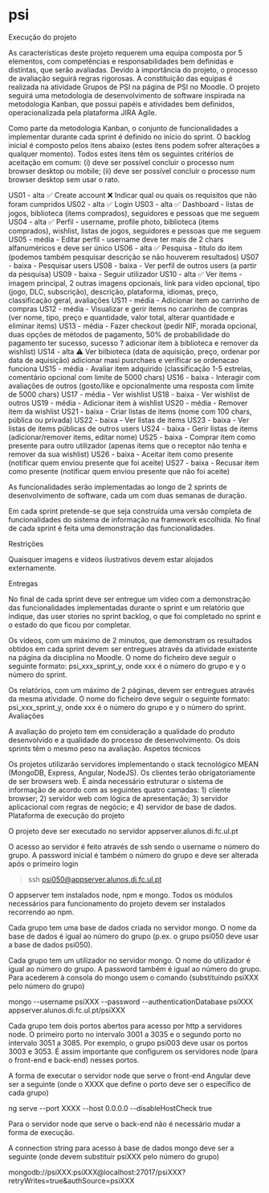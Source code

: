 # psi

Execução do projeto

As características deste projeto requerem uma equipa composta por 5 elementos, com competências e responsabilidades bem definidas e distintas, que serão avaliadas. Devido à importância do projeto, o processo de avaliação seguirá regras rigorosas. A constituição das equipas é realizada na atividade Grupos de PSI na página de PSI no Moodle. O projeto seguirá uma metodologia de desenvolvimento de software inspirada na metodologia Kanban, que possui papéis e atividades bem definidos, operacionalizada pela plataforma JIRA Agile.

Como parte da metodologia Kanban, o conjunto de funcionalidades a implementar durante cada sprint é definido no início do sprint. O backlog inicial é composto pelos itens abaixo (estes itens podem sofrer alterações a qualquer momento). Todos estes itens têm os seguintes critérios de aceitação em comum: (i) deve ser possível concluir o processo num browser desktop ou mobile; (ii) deve ser possível concluir o processo num browser desktop sem usar o rato.

US01 - alta		✅ Create account
	❌ Indicar qual ou quais os requisitos que não foram cumpridos
US02 - alta		✅ Login
US03 - alta		✅ Dashboard - listas de jogos, biblioteca (items comprados), seguidores e pessoas que me seguem
US04 - alta		✅ Perfil - username, profile photo, biblioteca (items comprados), wishlist, listas de jogos, seguidores e pessoas que me seguem
US05 - média	- Editar perfil - username deve ter mais de 2 chars alfanuméricos e deve ser único
US06 - alta		✅ Pesquisa - titulo do item (podemos também pesquisar descrição se não houverem resultados)
US07 - baixa	- Pesquisar users
US08 - baixa	- Ver perfil de outros users (a partir da pesquisa)
US09 - baixa	- Seguir utilizador
US10 - alta		✅ Ver items - imagem principal, 2 outras imagens opcionais, link para video opcional, tipo (jogo, DLC, subscrição), descrição, plataforma, idiomas, preço, classificação geral, avaliações
US11 - média	- Adicionar item ao carrinho de compras
US12 - média	- Visualizar e gerir items no carrinho de compras (ver nome, tipo, preço e quantidade, valor total, alterar quantidade e eliminar items)
US13 - média	- Fazer checkout (pedir NIF, morada opcional, duas opções de métodos de pagamento, 50% de probabilidade do pagamento ter sucesso, sucesso ? adicionar item à biblioteca e remover da wishlist)
US14 - alta		⚠️ Ver bilbioteca (data de aquisição, preço, ordenar por data de aquisição)
	adicionar masi pusrchaes e verificar se ordenacao funciona
US15 - média	- Avaliar item adquirido (classificação 1-5 estrelas, comentário opcional com limite de 5000 chars)
US16 - baixa	- Interagir com avaliações de outros (gosto/like e opcionalmente uma resposta com limite de 5000 chars)
US17 - média	- Ver wishlist
US18 - baixa	- Ver wishlist de outros
US19 - média	- Adicionar item à wishlist
US20 - média	- Remover item da wishlist
US21 - baixa	- Criar listas de items (nome com 100 chars, pública ou privada)
US22 - baixa	- Ver listas de items
US23 - baixa	- Ver listas de items públicas de outros users
US24 - baixa	- Gerir listas de items (adicionar/remover items, editar nome)
US25 - baixa	- Comprar item como presente para outro utilizador (apenas items que o receptor não tenha e remover da sua wishlist)
US26 - baixa	- Aceitar item como presente (notificar quem enviou presente que foi aceite)
US27 - baixa	- Recusar item como presente (notificar quem enviou presente que não foi aceite)



As funcionalidades serão implementadas ao longo de 2 sprints de desenvolvimento de software, cada um com duas semanas de duração.

Em cada sprint pretende-se que seja construída uma versão completa de funcionalidades do sistema de informação na framework escolhida. No final de cada sprint é feita uma demonstração das funcionalidades.

Restrições

Quaisquer imagens e vídeos ilustrativos devem estar alojados externamente.

Entregas

No final de cada sprint deve ser entregue um vídeo com a demonstração das funcionalidades implementadas durante o sprint e um relatório que indique, das user stories no sprint backlog, o que foi completado no sprint e o estado do que ficou por completar.

Os vídeos, com um máximo de 2 minutos, que demonstram os resultados obtidos em cada sprint devem ser entregues através da atividade existente na página da disciplina no Moodle. O nome do ficheiro deve seguir o seguinte formato: psi_xxx_sprint_y, onde xxx é o número do grupo e y o número do sprint.

Os relatórios, com um máximo de 2 páginas, devem ser entregues através da mesma atividade. O nome do ficheiro deve seguir o seguinte formato: psi_xxx_sprint_y, onde xxx é o número do grupo e y o número do sprint.
Avaliações

A avaliação do projeto tem em consideração a qualidade do produto desenvolvido e a qualidade do processo de desenvolvimento. Os dois sprints têm o mesmo peso na avaliação.
Aspetos técnicos

Os projetos utilizarão servidores implementando o stack tecnológico MEAN (MongoDB, Express, Angular, NodeJS). Os clientes terão obrigatoriamente de ser browsers web. É ainda necessário estruturar o sistema de informação de acordo com as seguintes quatro camadas: 1) cliente browser; 2) servidor web com lógica de apresentação; 3) servidor aplicacional com regras de negócio; e 4) servidor de base de dados.
Plataforma de execução do projeto

O projeto deve ser executado no servidor appserver.alunos.di.fc.ul.pt

O acesso ao servidor é feito através de ssh sendo o username o número do grupo. A password inicial é também o número do grupo e deve ser alterada após o primeiro login

> ssh psi050@appserver.alunos.di.fc.ul.pt

O appserver tem instalados node, npm e mongo. Todos os módulos necessários para funcionamento do projeto devem ser instalados recorrendo ao npm.

Cada grupo tem uma base de dados criada no servidor mongo. O nome da base de dados é igual ao número do grupo (p.ex. o grupo psi050 deve usar a base de dados psi050).

Cada grupo tem um utilizador no servidor mongo. O nome do utilizador é igual ao número do grupo. A password também é igual ao número do grupo. Para acederem à consola do mongo usem o comando (substituindo psiXXX pelo número do grupo)

mongo --username psiXXX --password --authenticationDatabase psiXXX appserver.alunos.di.fc.ul.pt/psiXXX

Cada grupo tem dois portos abertos para acesso por http a servidores node. O primeiro porto no intervalo 3001 a 3035 e o segundo porto no intervalo 3051 a 3085. Por exemplo, o grupo psi003 deve usar os portos 3003 e 3053. É assim importante que configurem os servidores node (para o front-end e back-end) nesses portos.

A forma de executar o servidor node que serve o front-end Angular deve ser a seguinte (onde o XXXX que define o porto deve ser o específico de cada grupo)

ng serve --port XXXX --host 0.0.0.0 --disableHostCheck true

Para o servidor node que serve o back-end não é necessário mudar a forma de execução.

A connection string para acesso à base de dados mongo deve ser a seguinte (onde devem substituir psiXXX pelo número do grupo)

mongodb://psiXXX:psiXXX@localhost:27017/psiXXX?retryWrites=true&authSource=psiXXX
